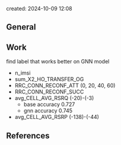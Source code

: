 

created: 2024-10-09 12:08

## General




## Work

find label that works better on GNN model
- n_imsi
- sum_X2_HO_TRANSFER_OG 
- RRC_CONN_RECONF_ATT (0, 20, 40, 60)
- RRC_CONN_RECONF_SUCC
- avg_CELL_AVG_RSRQ  (-20)-(-3)
	- base accuracy 0.727
	- gnn accuracy 0.745
- avg_CELL_AVG_RSRP (-138)-(-44)







## References
